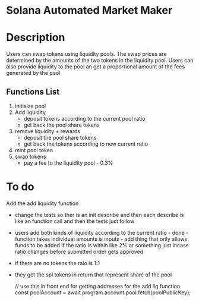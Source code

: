 # Solana Automated Market Maker

# Description
Users can swap tokens using liquidity pools. The swap prices are determined by the amounts of the two tokens in the liquidity pool. Users can also provide liquidity to the pool an get a proportional amount of the fees generated by the pool 

## Functions List
1. initialze pool
2. Add liquidity
    - deposit tokens according to the current pool ratio
    - get back the pool share tokens
3. remove liquidity + rewards
    - deposit the pool share tokens
    - get back the tokens according to new current ratio
4. mint pool token
5. swap tokens
    - pay a fee to the liquidity pool - 0.3%

# To do

Add the add liquidity function
 - change the tests so ther is an init describe and then each describe is like an function call and then the tests just follow 
 - users add both kinds of liquidity according to the current ratio - done - function takes individual amounts is inputs - add thing that only allows funds to be added if the ratio is within like 2% or something just incase ratio changes before submitted order gets approved
 - if there are no tokens the raio is 1:1
 - they get the spl tokens in return that represent share of the pool

   // use this in front end for getting addresses for the add liq function const poolAccount = await program.account.pool.fetch(poolPublicKey);

